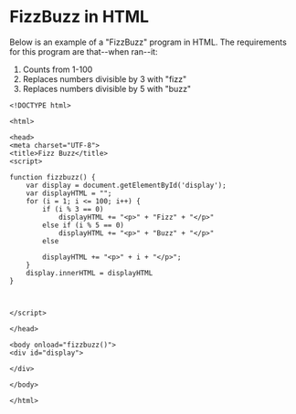 # FizzBuzz in HTML

Below is an example of a "FizzBuzz" program in HTML. The requirements for this program are that--when ran--it:

1. Counts from 1-100
2. Replaces numbers divisible by 3 with "fizz"
3. Replaces numbers divisible by 5 with "buzz"

```
<!DOCTYPE html>

<html>

<head>
<meta charset="UTF-8">
<title>Fizz Buzz</title>
<script>

function fizzbuzz() {
	var display = document.getElementById('display');
	var displayHTML = "";
	for (i = 1; i <= 100; i++) {
		if (i % 3 == 0)
			displayHTML += "<p>" + "Fizz" + "</p>"
		else if (i % 5 == 0)
			displayHTML += "<p>" + "Buzz" + "</p>"
		else

		displayHTML += "<p>" + i + "</p>";
	}
	display.innerHTML = displayHTML
}



</script>

</head>

<body onload="fizzbuzz()">
<div id="display">

</div>

</body>

</html>
```
